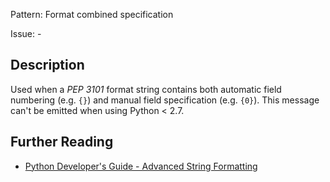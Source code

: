 Pattern: Format combined specification

Issue: -

## Description

Used when a _PEP 3101_ format string contains both automatic field numbering (e.g. `{}`) and manual field specification (e.g. `{0}`). This message can't be emitted when using Python < 2.7.

## Further Reading

* [Python Developer's Guide - Advanced String Formatting](https://www.python.org/dev/peps/pep-3101)
